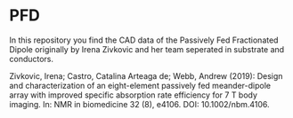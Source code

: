 # PFD

In this repository you find the CAD data of the Passively Fed Fractionated Dipole originally by Irena Zivkovic and her team seperated in substrate and conductors.

Zivkovic, Irena; Castro, Catalina Arteaga de; Webb, Andrew (2019): Design and characterization of an eight-element passively fed meander-dipole array with improved specific absorption rate efficiency for 7 T body imaging. In: NMR in biomedicine 32 (8), e4106. DOI: 10.1002/nbm.4106.
